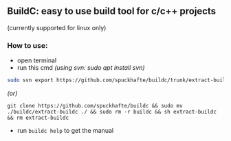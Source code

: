 ## BuildC: easy to use build tool for c/c++ projects
(currently supported for linux only)

### How to use:
 - open terminal
 - run this cmd
 *(using svn: sudo apt install svn)*
 ```bash
 sudo svn export https://github.com/spuckhafte/buildc/trunk/extract-buildc && sh extract-buildc && sudo rm extract-buildc
 ```
 *(or)*
 ```
 git clone https://github.com/spuckhafte/buildc && sudo mv ./buildc/extract-buildc ./ && sudo rm -r buildc && sh extract-buildc && rm extract-buildc
 ```
 - run `buildc help` to get the manual
